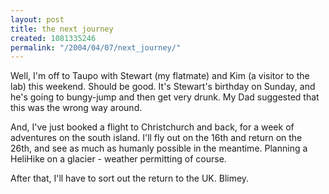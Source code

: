 ```yaml
---
layout: post
title: the next journey
created: 1081335246
permalink: "/2004/04/07/next_journey/"
---
```

Well, I'm off to Taupo with Stewart (my flatmate) and Kim (a visitor to the lab) this weekend.  Should be good.  It's Stewart's birthday on Sunday, and he's going to bungy-jump and then get very drunk.  My Dad suggested that this was the wrong way around.

And, I've just booked a flight to Christchurch and back, for a week of adventures on the south island.  I'll fly out on the 16th and return on the 26th, and see as much as humanly possible in the meantime.  Planning a HeliHike on a glacier - weather permitting of course.

After that, I'll have to sort out the return to the UK.  Blimey.
